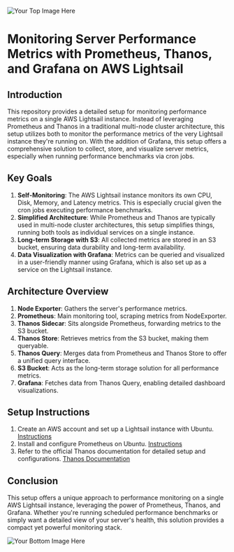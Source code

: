 ![Your Top Image Here](LightSail.png)

# Monitoring Server Performance Metrics with Prometheus, Thanos, and Grafana on AWS Lightsail

## Introduction

This repository provides a detailed setup for monitoring performance metrics on a single AWS Lightsail instance. Instead of leveraging Prometheus and Thanos in a traditional multi-node cluster architecture, this setup utilizes both to monitor the performance metrics of the very Lightsail instance they're running on. With the addition of Grafana, this setup offers a comprehensive solution to collect, store, and visualize server metrics, especially when running performance benchmarks via cron jobs.

## Key Goals

1. **Self-Monitoring**: The AWS Lightsail instance monitors its own CPU, Disk, Memory, and Latency metrics. This is especially crucial given the cron jobs executing performance benchmarks.
2. **Simplified Architecture**: While Prometheus and Thanos are typically used in multi-node cluster architectures, this setup simplifies things, running both tools as individual services on a single instance.
3. **Long-term Storage with S3**: All collected metrics are stored in an S3 bucket, ensuring data durability and long-term availability.
4. **Data Visualization with Grafana**: Metrics can be queried and visualized in a user-friendly manner using Grafana, which is also set up as a service on the Lightsail instance.

## Architecture Overview

1. **Node Exporter**: Gathers the server's performance metrics.
2. **Prometheus**: Main monitoring tool, scraping metrics from NodeExporter.
3. **Thanos Sidecar**: Sits alongside Prometheus, forwarding metrics to the S3 bucket.
4. **Thanos Store**: Retrieves metrics from the S3 bucket, making them queryable.
5. **Thanos Query**: Merges data from Prometheus and Thanos Store to offer a unified query interface.
6. **S3 Bucket**: Acts as the long-term storage solution for all performance metrics.
7. **Grafana**: Fetches data from Thanos Query, enabling detailed dashboard visualizations.

## Setup Instructions

1. Create an AWS account and set up a Lightsail instance with Ubuntu. [Instructions](https://aws.amazon.com/blogs/opensource/improving-ha-and-long-term-storage-for-prometheus-using-thanos-on-eks-with-s3/)
2. Install and configure Prometheus on Ubuntu. [Instructions](https://www.cherryservers.com/blog/install-prometheus-ubuntu)
3. Refer to the official Thanos documentation for detailed setup and configurations. [Thanos Documentation](https://thanos.io/)

## Conclusion

This setup offers a unique approach to performance monitoring on a single AWS Lightsail instance, leveraging the power of Prometheus, Thanos, and Grafana. Whether you're running scheduled performance benchmarks or simply want a detailed view of your server's health, this solution provides a compact yet powerful monitoring stack.

![Your Bottom Image Here](path/to/bottom/grafana.png)
